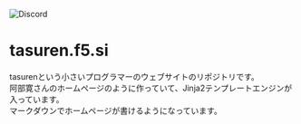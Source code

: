 ![Discord](https://img.shields.io/discord/777430548951728149?label=chat&logo=discord)
# tasuren.f5.si
tasurenという小さいプログラマーのウェブサイトのリポジトリです。  
阿部寛さんのホームページのように作っていて、Jinja2テンプレートエンジンが入っています。  
マークダウンでホームページが書けるようになっています。
